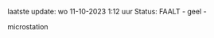 laatste update: 
wo 11-10-2023  1:12   uur 
Status: FAALT - geel - 
<div class="service Y">microstation</div>